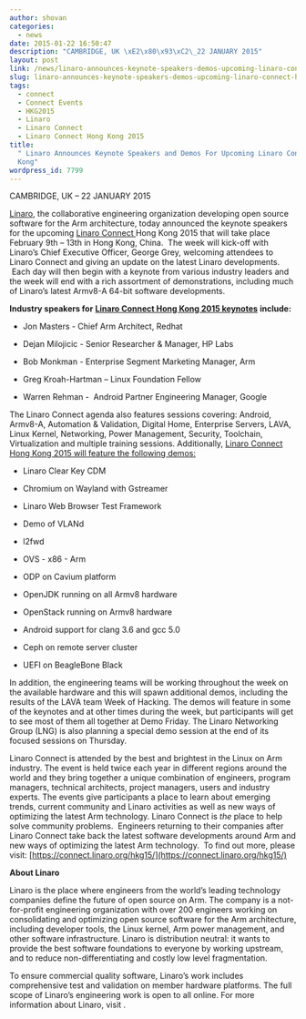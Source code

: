```yaml
---
author: shovan
categories:
  - news
date: 2015-01-22 16:50:47
description: "CAMBRIDGE, UK \xE2\x80\x93\xC2\_22 JANUARY 2015"
layout: post
link: /news/linaro-announces-keynote-speakers-demos-upcoming-linaro-connect-hong-kong/
slug: linaro-announces-keynote-speakers-demos-upcoming-linaro-connect-hong-kong
tags:
  - connect
  - Connect Events
  - HKG2015
  - Linaro
  - Linaro Connect
  - Linaro Connect Hong Kong 2015
title:
  " Linaro Announces Keynote Speakers and Demos For Upcoming Linaro Connect Hong
  Kong"
wordpress_id: 7799
---
```


CAMBRIDGE, UK – 22 JANUARY 2015

[Linaro](/), the collaborative engineering organization developing open source software for the Arm architecture, today announced the keynote speakers for the upcoming [Linaro Connect ](https://connect.linaro.org/hkg15/)Hong Kong 2015 that will take place February 9th – 13th in Hong Kong, China.  The week will kick-off with Linaro’s Chief Executive Officer, George Grey, welcoming attendees to Linaro Connect and giving an update on the latest Linaro developments.  Each day will then begin with a keynote from various industry leaders and the week will end with a rich assortment of demonstrations, including much of Linaro’s latest Armv8-A 64-bit software developments.

**Industry speakers for** [**Linaro Connect Hong Kong 2015 keynotes**](https://connect.linaro.org/hkg15/) **include:**

- Jon Masters - Chief Arm Architect, Redhat

- Dejan Milojicic - Senior Researcher & Manager, HP Labs

- Bob Monkman - Enterprise Segment Marketing Manager, Arm

- Greg Kroah-Hartman – Linux Foundation Fellow

- Warren Rehman -  Android Partner Engineering Manager, Google

The Linaro Connect agenda also features sessions covering: Android, Armv8-A, Automation & Validation, Digital Home, Enterprise Servers, LAVA, Linux Kernel, Networking, Power Management, Security, Toolchain, Virtualization and multiple training sessions. Additionally, [Linaro Connect Hong Kong 2015 will feature the following demos: ](https://connect.linaro.org/hkg15/)

- Linaro Clear Key CDM

- Chromium on Wayland with Gstreamer

- Linaro Web Browser Test Framework

- Demo of VLANd

- l2fwd

- OVS - x86 - Arm

- ODP on Cavium platform

- OpenJDK running on all Armv8 hardware

- OpenStack running on Armv8 hardware

- Android support for clang 3.6 and gcc 5.0

- Ceph on remote server cluster

- UEFI on BeagleBone Black

In addition, the engineering teams will be working throughout the week on the available hardware and this will spawn additional demos, including the results of the LAVA team Week of Hacking. The demos will feature in some of the keynotes and at other times during the week, but participants will get to see most of them all together at Demo Friday. The Linaro Networking Group (LNG) is also planning a special demo session at the end of its focused sessions on Thursday.

Linaro Connect is attended by the best and brightest in the Linux on Arm industry. The event is held twice each year in different regions around the world and they bring together a unique combination of engineers, program managers, technical architects, project managers, users and industry experts. The events give participants a place to learn about emerging trends, current community and Linaro activities as well as new ways of optimizing the latest Arm technology. Linaro Connect is _the_ place to help solve community problems.  Engineers returning to their companies after Linaro Connect take back the latest software developments around Arm and new ways of optimizing the latest Arm technology.  To find out more, please visit: [https://connect.linaro.org/hkg15/](https://connect.linaro.org/hkg15/)

**About Linaro**

Linaro is the place where engineers from the world’s leading technology companies define the future of open source on Arm. The company is a not-for-profit engineering organization with over 200 engineers working on consolidating and optimizing open source software for the Arm architecture, including developer tools, the Linux kernel, Arm power management, and other software infrastructure. Linaro is distribution neutral: it wants to provide the best software foundations to everyone by working upstream, and to reduce non-differentiating and costly low level fragmentation.

To ensure commercial quality software, Linaro’s work includes comprehensive test and validation on member hardware platforms. The full scope of Linaro’s engineering work is open to all online. For more information about Linaro, visit []().
